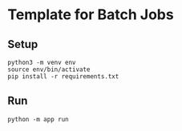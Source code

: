 # Template for Batch Jobs


## Setup

```shell
python3 -m venv env
source env/bin/activate
pip install -r requirements.txt
```

## Run

```shell
python -m app run
```
